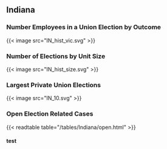 ##  Indiana

### Number Employees in a Union Election by Outcome
{{< image src="IN_hist_vic.svg" >}}

### Number of Elections by Unit Size
{{< image src="IN_hist_size.svg" >}}

### Largest Private Union Elections
{{< image src="IN_10.svg" >}}

### Open Election Related Cases
{{< readtable table="/tables/Indiana/open.html" >}}

#### test

